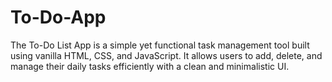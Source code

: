 # To-Do-App
The To-Do List App is a simple yet functional task management tool built using vanilla HTML, CSS, and JavaScript. It allows users to add, delete, and manage their daily tasks efficiently with a clean and minimalistic UI.
